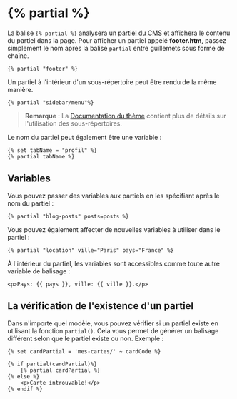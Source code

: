 # {% partial %}

La balise `{% partial %}` analysera un [partiel du CMS](../cms/partials) et affichera le contenu du partiel dans la page.
Pour afficher un partiel appelé **footer.htm**, passez simplement le nom après la balise `partial` entre guillemets sous forme de chaîne.

    {% partial "footer" %}

Un partiel à l'intérieur d'un sous-répertoire peut être rendu de la même manière.

    {% partial "sidebar/menu"%}

> **Remarque** : La [Documentation du thème](../cms/themes#subdirectories) contient plus de détails sur l'utilisation des sous-répertoires.

Le nom du partiel peut également être une variable :

    {% set tabName = "profil" %}
    {% partial tabName %}

<a name="variables"></a>
## Variables

Vous pouvez passer des variables aux partiels en les spécifiant après le nom du partiel :

    {% partial "blog-posts" posts=posts %}

Vous pouvez également affecter de nouvelles variables à utiliser dans le partiel :

    {% partial "location" ville="Paris" pays="France" %}

À l'intérieur du partiel, les variables sont accessibles comme toute autre variable de balisage :

    <p>Pays: {{ pays }}, ville: {{ ville }}.</p>

<a name="checking-partial-exits"></a>
## La vérification de l'existence d'un partiel

Dans n'importe quel modèle, vous pouvez vérifier si un partiel existe en utilisant la fonction `partial()`.
Cela vous permet de générer un balisage différent selon que le partiel existe ou non. Exemple :

    {% set cardPartial = 'mes-cartes/' ~ cardCode %}

    {% if partial(cardPartial)%}
        {% partial cardPartial %}
    {% else %}
        <p>Carte introuvable!</p>
    {% endif %}
